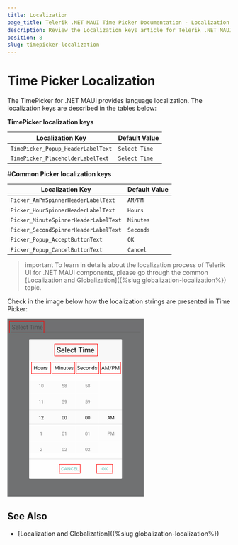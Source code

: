 ```yaml
---
title: Localization
page_title: Telerik .NET MAUI Time Picker Documentation - Localization
description: Review the Localization keys article for Telerik .NET MAUI TimePicker control.
position: 8
slug: timepicker-localization
---
```


# Тime Picker Localization

The TimePicker for .NET MAUI provides language localization. The localization keys are described in the tables below:

**TimePicker localization keys**

| Localization Key | Default Value |
| -----------------| ------------- |
| `TimePicker_Popup_HeaderLabelText`  | `Select Time` |
| `TimePicker_PlaceholderLabelText`  | `Select Time` |

#**Common Picker localization keys**

| Localization Key | Default Value |
| -----------------| ------------- |
| `Picker_AmPmSpinnerHeaderLabelText` | `AM/PM` |
| `Picker_HourSpinnerHeaderLabelText` | `Hours` |
| `Picker_MinuteSpinnerHeaderLabelText` | `Minutes` |
| `Picker_SecondSpinnerHeaderLabelText` | `Seconds` |
| `Picker_Popup_AcceptButtonText` | `OK` |
| `Picker_Popup_CancelButtonText` | `Cancel` |

> important To learn in details about the localization process of Telerik UI for .NET MAUI components, please go through the common [Localization and Globalization]({%slug globalization-localization%}) topic.

Check in the image below how the localization strings are presented in Time Picker:

![TimePicker for .NET MAUI Localization](images/timepicker-localization.png)

## See Also

* [Localization and Globalization]({%slug globalization-localization%})
